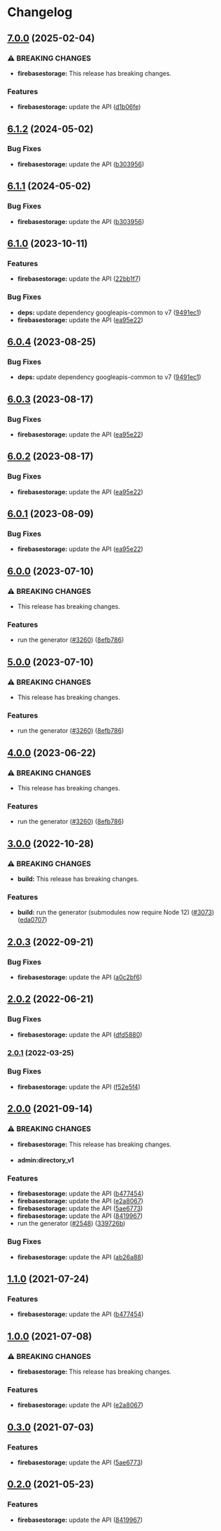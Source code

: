 # Changelog

## [7.0.0](https://github.com/googleapis/google-api-nodejs-client/compare/firebasestorage-v6.1.2...firebasestorage-v7.0.0) (2025-02-04)


### ⚠ BREAKING CHANGES

* **firebasestorage:** This release has breaking changes.

### Features

* **firebasestorage:** update the API ([d1b06fe](https://github.com/googleapis/google-api-nodejs-client/commit/d1b06fe91d9851582c62c50205f775367725862c))

## [6.1.2](https://github.com/googleapis/google-api-nodejs-client/compare/firebasestorage-v6.1.1...firebasestorage-v6.1.2) (2024-05-02)


### Bug Fixes

* **firebasestorage:** update the API ([b303956](https://github.com/googleapis/google-api-nodejs-client/commit/b303956d395587471344b89bf546068d89b6b1a8))

## [6.1.1](https://github.com/googleapis/google-api-nodejs-client/compare/firebasestorage-v6.1.0...firebasestorage-v6.1.1) (2024-05-02)


### Bug Fixes

* **firebasestorage:** update the API ([b303956](https://github.com/googleapis/google-api-nodejs-client/commit/b303956d395587471344b89bf546068d89b6b1a8))

## [6.1.0](https://github.com/googleapis/google-api-nodejs-client/compare/firebasestorage-v6.0.4...firebasestorage-v6.1.0) (2023-10-11)


### Features

* **firebasestorage:** update the API ([22bb1f7](https://github.com/googleapis/google-api-nodejs-client/commit/22bb1f7f9003b2b14996b5869053f328667f5fa1))


### Bug Fixes

* **deps:** update dependency googleapis-common to v7 ([9491ec1](https://github.com/googleapis/google-api-nodejs-client/commit/9491ec1cdc3c413e7d73edcfcd59cf5c28a7c855))
* **firebasestorage:** update the API ([ea95e22](https://github.com/googleapis/google-api-nodejs-client/commit/ea95e22fb299a71c519b4c415e4c26b6809aef51))

## [6.0.4](https://github.com/googleapis/google-api-nodejs-client/compare/firebasestorage-v6.0.3...firebasestorage-v6.0.4) (2023-08-25)


### Bug Fixes

* **deps:** update dependency googleapis-common to v7 ([9491ec1](https://github.com/googleapis/google-api-nodejs-client/commit/9491ec1cdc3c413e7d73edcfcd59cf5c28a7c855))

## [6.0.3](https://github.com/googleapis/google-api-nodejs-client/compare/firebasestorage-v6.0.2...firebasestorage-v6.0.3) (2023-08-17)


### Bug Fixes

* **firebasestorage:** update the API ([ea95e22](https://github.com/googleapis/google-api-nodejs-client/commit/ea95e22fb299a71c519b4c415e4c26b6809aef51))

## [6.0.2](https://github.com/googleapis/google-api-nodejs-client/compare/firebasestorage-v6.0.1...firebasestorage-v6.0.2) (2023-08-17)


### Bug Fixes

* **firebasestorage:** update the API ([ea95e22](https://github.com/googleapis/google-api-nodejs-client/commit/ea95e22fb299a71c519b4c415e4c26b6809aef51))

## [6.0.1](https://github.com/googleapis/google-api-nodejs-client/compare/firebasestorage-v6.0.0...firebasestorage-v6.0.1) (2023-08-09)


### Bug Fixes

* **firebasestorage:** update the API ([ea95e22](https://github.com/googleapis/google-api-nodejs-client/commit/ea95e22fb299a71c519b4c415e4c26b6809aef51))

## [6.0.0](https://github.com/googleapis/google-api-nodejs-client/compare/firebasestorage-v5.0.0...firebasestorage-v6.0.0) (2023-07-10)


### ⚠ BREAKING CHANGES

* This release has breaking changes.

### Features

* run the generator ([#3260](https://github.com/googleapis/google-api-nodejs-client/issues/3260)) ([8efb786](https://github.com/googleapis/google-api-nodejs-client/commit/8efb7861b7da4bc1472a4b654e46f90b29fbff20))

## [5.0.0](https://github.com/googleapis/google-api-nodejs-client/compare/firebasestorage-v4.0.0...firebasestorage-v5.0.0) (2023-07-10)


### ⚠ BREAKING CHANGES

* This release has breaking changes.

### Features

* run the generator ([#3260](https://github.com/googleapis/google-api-nodejs-client/issues/3260)) ([8efb786](https://github.com/googleapis/google-api-nodejs-client/commit/8efb7861b7da4bc1472a4b654e46f90b29fbff20))

## [4.0.0](https://github.com/googleapis/google-api-nodejs-client/compare/firebasestorage-v3.0.0...firebasestorage-v4.0.0) (2023-06-22)


### ⚠ BREAKING CHANGES

* This release has breaking changes.

### Features

* run the generator ([#3260](https://github.com/googleapis/google-api-nodejs-client/issues/3260)) ([8efb786](https://github.com/googleapis/google-api-nodejs-client/commit/8efb7861b7da4bc1472a4b654e46f90b29fbff20))

## [3.0.0](https://github.com/googleapis/google-api-nodejs-client/compare/firebasestorage-v2.0.3...firebasestorage-v3.0.0) (2022-10-28)


### ⚠ BREAKING CHANGES

* **build:** This release has breaking changes.

### Features

* **build:** run the generator (submodules now require Node 12) ([#3073](https://github.com/googleapis/google-api-nodejs-client/issues/3073)) ([eda0707](https://github.com/googleapis/google-api-nodejs-client/commit/eda07079dadab46a80b6f9ede618f4f43030169e))

## [2.0.3](https://github.com/googleapis/google-api-nodejs-client/compare/firebasestorage-v2.0.2...firebasestorage-v2.0.3) (2022-09-21)


### Bug Fixes

* **firebasestorage:** update the API ([a0c2bf6](https://github.com/googleapis/google-api-nodejs-client/commit/a0c2bf6ce5161d52a25cbc51d028014c35322427))

## [2.0.2](https://github.com/googleapis/google-api-nodejs-client/compare/firebasestorage-v2.0.1...firebasestorage-v2.0.2) (2022-06-21)


### Bug Fixes

* **firebasestorage:** update the API ([dfd5880](https://github.com/googleapis/google-api-nodejs-client/commit/dfd58800e2de240f8e6b332e7707a9bfb015c0d5))

### [2.0.1](https://github.com/googleapis/google-api-nodejs-client/compare/firebasestorage-v2.0.0...firebasestorage-v2.0.1) (2022-03-25)


### Bug Fixes

* **firebasestorage:** update the API ([f52e5f4](https://github.com/googleapis/google-api-nodejs-client/commit/f52e5f467e9adc747c935737c1a5269ee0bf6430))

## [2.0.0](https://www.github.com/googleapis/google-api-nodejs-client/compare/firebasestorage-v1.1.0...firebasestorage-v2.0.0) (2021-09-14)


### ⚠ BREAKING CHANGES

* **firebasestorage:** This release has breaking changes.
* #### admin:directory_v1

### Features

* **firebasestorage:** update the API ([b477454](https://www.github.com/googleapis/google-api-nodejs-client/commit/b47745401c9333cab39543053bc719b441859c4f))
* **firebasestorage:** update the API ([e2a8067](https://www.github.com/googleapis/google-api-nodejs-client/commit/e2a80674acabf821b4e805f24460de80887b1e42))
* **firebasestorage:** update the API ([5ae6773](https://www.github.com/googleapis/google-api-nodejs-client/commit/5ae6773dbd55654e450bf4f830cb6e2e5006f37c))
* **firebasestorage:** update the API ([8419967](https://www.github.com/googleapis/google-api-nodejs-client/commit/841996786b69f219fcbd2463ac19d7737bad9766))
* run the generator ([#2548](https://www.github.com/googleapis/google-api-nodejs-client/issues/2548)) ([339726b](https://www.github.com/googleapis/google-api-nodejs-client/commit/339726b5310e7ea5437e15642cb899c215127f8f))


### Bug Fixes

* **firebasestorage:** update the API ([ab26a88](https://www.github.com/googleapis/google-api-nodejs-client/commit/ab26a88a0bbed3ad6b07f99e7f0c6c4b38684b57))

## [1.1.0](https://www.github.com/googleapis/google-api-nodejs-client/compare/firebasestorage-v1.0.0...firebasestorage-v1.1.0) (2021-07-24)


### Features

* **firebasestorage:** update the API ([b477454](https://www.github.com/googleapis/google-api-nodejs-client/commit/b47745401c9333cab39543053bc719b441859c4f))

## [1.0.0](https://www.github.com/googleapis/google-api-nodejs-client/compare/firebasestorage-v0.3.0...firebasestorage-v1.0.0) (2021-07-08)


### ⚠ BREAKING CHANGES

* **firebasestorage:** This release has breaking changes.

### Features

* **firebasestorage:** update the API ([e2a8067](https://www.github.com/googleapis/google-api-nodejs-client/commit/e2a80674acabf821b4e805f24460de80887b1e42))

## [0.3.0](https://www.github.com/googleapis/google-api-nodejs-client/compare/firebasestorage-v0.2.0...firebasestorage-v0.3.0) (2021-07-03)


### Features

* **firebasestorage:** update the API ([5ae6773](https://www.github.com/googleapis/google-api-nodejs-client/commit/5ae6773dbd55654e450bf4f830cb6e2e5006f37c))

## [0.2.0](https://www.github.com/googleapis/google-api-nodejs-client/compare/firebasestorage-v0.1.0...firebasestorage-v0.2.0) (2021-05-23)


### Features

* **firebasestorage:** update the API ([8419967](https://www.github.com/googleapis/google-api-nodejs-client/commit/841996786b69f219fcbd2463ac19d7737bad9766))
